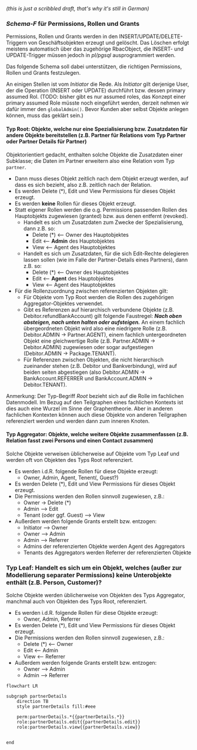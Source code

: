 *(this is just a scribbled draft, that's why it's still in German)*

### *Schema-F* für Permissions, Rollen und Grants

Permissions, Rollen und Grants werden in den INSERT/UPDATE/DELETE-Triggern von Geschäftsobjekten erzeugt und gelöscht. Das Löschen erfolgt meistens automatisch über das zugehörige RbacObject, die INSERT- und UPDATE-Trigger müssen jedoch in *pl/pgsql* ausprogrammiert werden.

Das folgende Schema soll dabei unterstützen, die richtigen Permissions, Rollen und Grants festzulegen.

An einigen Stellen ist vom *Initiator* die Rede. Als *Initiator* gilt derjenige User, der die Operation (INSERT oder UPDATE) durchführt bzw. dessen primary assumed Rol. (TODO: bisher gibt es nur assumed roles, das Konzept einer primary assumed Role müsste noch eingeführt werden, derzeit nehmen wir dafür immer den `globalAdmin()`. Bevor Kunden aber selbst Objekte anlegen können, muss das geklärt sein.)

#### Typ Root: Objekte, welche nur eine Spezialisierung bzw. Zusatzdaten für andere Objekte bereitstellen (z.B. Partner für Relations vom Typ Partner oder Partner Details für Partner)

Objektorientiert gedacht, enthalten solche Objekte die Zusatzdaten einer Subklasse; die Daten im Partner erweitern also eine Relation vom Typ `partner`.

- Dann muss dieses Objekt zeitlich nach dem Objekt erzeugt werden, auf dass es sich bezieht, also z.B. zeitlich nach der Relation.
- Es werden Delete (\*), Edit und View Permissions für dieses Objekt erzeugt.
- Es werden **keine** Rollen für dieses Objekt erzeugt.
- Statt eigener Rollen werden die o.g. Permissions passenden Rollen des Hauptobjekts zugewiesen (granted) bzw. aus denen entfernt (revoked).
  - Handelt es sich um Zusatzdaten zum Zwecke der Spezialisierung, dann z.B. so: 
      - Delete (\*) <-- Owner des Hauptobjektes
      - Edit <-- **Admin** des Hauptobjektes
      - View <-- Agent des Hauptobjektes
  - Handelt es sich um Zusatzdaten, für die sich Edit-Rechte delegieren lassen sollen (wie im Falle der Partner-Details eines Partners), dann z.B. so:
      - Delete (\*) <-- Owner des Hauptobjektes
      - Edit <-- **Agent** des Hauptobjektes
      - View <-- Agent des Hauptobjektes
- Für die Rollenzuordnung zwischen referenzierten Objekten gilt:
  - Für Objekte vom Typ Root werden die Rollen des zugehörigen Aggregator-Objektes verwendet. 
  - Gibt es Referenzen auf hierarchisch verbundene Objekte (z.B. Debitor.refundBankAccount) gilt folgende Faustregel:
        ***Nach oben absteigen, nach unten halten oder aufsteigen.*** An einem fachlich übergeordneten Objekt wird also eine niedrigere Rolle (z.B. Debitor.ADMIN -> Partner.AGENT), einem fachlich untergeordneten Objekt eine gleichwertige Rolle (z.B. Partner.ADMIN -> Debitor.ADMIN) zugewiesen oder sogar aufgestiegen (Debitor.ADMIN -> Package.TENANT).
  - Für Referenzen zwischen Objekten, die nicht hierarchisch zueinander stehen (z.B. Debitor und Bankverbindung), wird auf beiden seiten abgestiegen (also Debitor.ADMIN -> BankAccount.REFERRER und BankAccount.ADMIN -> Debitor.TENANT).

Anmerkung: Der Typ-Begriff *Root* bezieht sich auf die Rolle im fachlichen Datenmodell. Im Bezug auf den Teilgraphen eines fachlichen Kontexts ist dies auch eine Wurzel im Sinne der Graphentheorie. Aber in anderen fachlichen Kontexten können auch diese Objekte von anderen Teilgraphen referenziert werden und werden dann zum inneren Knoten.


#### Typ Aggregator: Objekte, welche weitere Objekte zusammenfassen (z.B. Relation fasst zwei Persons und einen Contact zusammen)

Solche Objekte verweisen üblicherweise auf Objekte vom Typ Leaf und werden oft von Objekten des Typs Root referenziert.

- Es werden i.d.R. folgende Rollen für diese Objekte erzeugt:
    - Owner, Admin, Agent, Tenent(, Guest?)
- Es werden Delete (\*), Edit und View Permissions für dieses Objekt erzeugt.
- Die Permissions werden den Rollen sinnvoll zugewiesen, z.B.:
    - Owner -> Delete (\*)
    - Admin --> Edit
    - Tenant (oder ggf. Guest) --> View
-  Außerdem werden folgende Grants erstellt bzw. entzogen:
    - Initiator --> Owner
    - Owner --> Admin
    - Admin --> Referrer
    - Admins der referenzierten Objekte werden Agent des Aggregators
    - Tenants des Aggregators werden Referrer der referenzierten Objekte

### Typ Leaf: Handelt es sich um ein Objekt, welches (außer zur Modellierung separater Permissions) keine Unterobjekte enthält (z.B. Person, Customer)?

Solche Objekte werden üblicherweise von Objekten des Typs Aggregator, manchmal auch von Objekten des Typs Root, referenziert.

- Es werden i.d.R. folgende Rollen für diese Objekte erzeugt:
    - Owner, Admin, Referrer
- Es werden Delete (\*), Edit und View Permissions für dieses Objekt erzeugt.
- Die Permissions werden den Rollen sinnvoll zugewiesen, z.B.:
    - Delete (\*) <-- Owner
    - Edit <-- Admin
    - View <-- Referrer
- Außerdem werden folgende Grants erstellt bzw. entzogen:
    - Owner --> Admin
    - Admin --> Referrer

```mermaid
flowchart LR

subgraph partnerDetails
    direction TB
    style partnerDetails fill:#eee
    
    perm:partnerDetails.*{{partnerDetails.*}}
    role:partnerDetails.edit{{partnerDetails.edit}}
    role:partnerDetails.view{{partnerDetails.view}}
    
    
end
```
